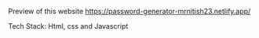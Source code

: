 Preview of this website 
https://password-generator-mrnitish23.netlify.app/

Tech Stack: Html, css and Javascript
